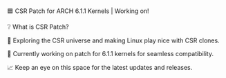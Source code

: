 🟦 CSR Patch for ARCH 6.1.1 Kernels | Working on!

❔ What is CSR Patch?

📁 Exploring the CSR universe and making Linux play nice with CSR clones.

🚧 Currently working on patch for 6.1.1 kernels for seamless compatibility.

📈 Keep an eye on this space for the latest updates and releases.
